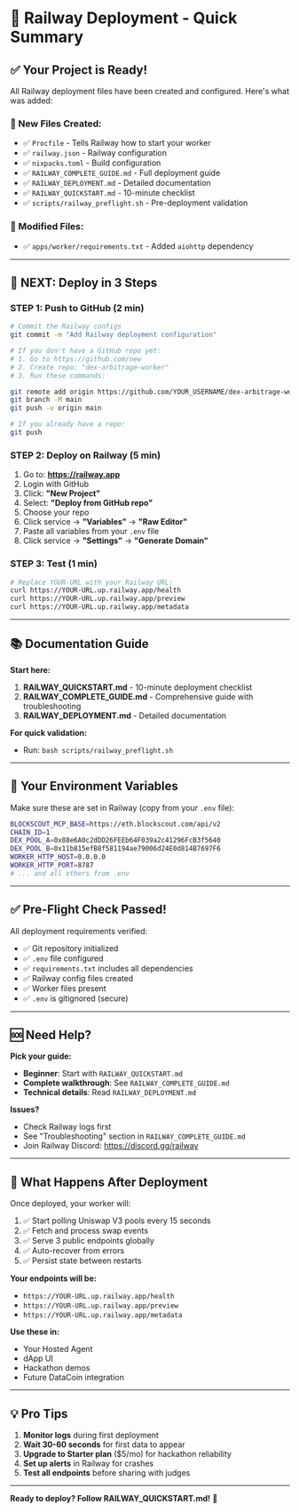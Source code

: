 # 🚂 Railway Deployment - Quick Summary

## ✅ Your Project is Ready!

All Railway deployment files have been created and configured. Here's what was added:

### 📁 New Files Created:
- ✅ `Procfile` - Tells Railway how to start your worker
- ✅ `railway.json` - Railway configuration
- ✅ `nixpacks.toml` - Build configuration
- ✅ `RAILWAY_COMPLETE_GUIDE.md` - Full deployment guide
- ✅ `RAILWAY_DEPLOYMENT.md` - Detailed documentation
- ✅ `RAILWAY_QUICKSTART.md` - 10-minute checklist
- ✅ `scripts/railway_preflight.sh` - Pre-deployment validation

### 🔧 Modified Files:
- ✅ `apps/worker/requirements.txt` - Added `aiohttp` dependency

---

## 🚀 NEXT: Deploy in 3 Steps

### **STEP 1: Push to GitHub** (2 min)

```bash
# Commit the Railway configs
git commit -m "Add Railway deployment configuration"

# If you don't have a GitHub repo yet:
# 1. Go to https://github.com/new
# 2. Create repo: "dex-arbitrage-worker"
# 3. Run these commands:

git remote add origin https://github.com/YOUR_USERNAME/dex-arbitrage-worker.git
git branch -M main
git push -u origin main

# If you already have a repo:
git push
```

### **STEP 2: Deploy on Railway** (5 min)

1. Go to: **https://railway.app**
2. Login with GitHub
3. Click: **"New Project"**
4. Select: **"Deploy from GitHub repo"**
5. Choose your repo
6. Click service → **"Variables"** → **"Raw Editor"**
7. Paste all variables from your `.env` file
8. Click service → **"Settings"** → **"Generate Domain"**

### **STEP 3: Test** (1 min)

```bash
# Replace YOUR-URL with your Railway URL:
curl https://YOUR-URL.up.railway.app/health
curl https://YOUR-URL.up.railway.app/preview
curl https://YOUR-URL.up.railway.app/metadata
```

---

## 📚 Documentation Guide

**Start here:**
1. **RAILWAY_QUICKSTART.md** - 10-minute deployment checklist
2. **RAILWAY_COMPLETE_GUIDE.md** - Comprehensive guide with troubleshooting
3. **RAILWAY_DEPLOYMENT.md** - Detailed documentation

**For quick validation:**
- Run: `bash scripts/railway_preflight.sh`

---

## 🎯 Your Environment Variables

Make sure these are set in Railway (copy from your `.env` file):

```bash
BLOCKSCOUT_MCP_BASE=https://eth.blockscout.com/api/v2
CHAIN_ID=1
DEX_POOL_A=0x88e6A0c2dDD26FEEb64F039a2c41296FcB3f5640
DEX_POOL_B=0x11b815efB8f581194ae79006d24E0d814B7697F6
WORKER_HTTP_HOST=0.0.0.0
WORKER_HTTP_PORT=8787
# ... and all others from .env
```

---

## ✅ Pre-Flight Check Passed!

All deployment requirements verified:
- ✅ Git repository initialized
- ✅ `.env` file configured
- ✅ `requirements.txt` includes all dependencies
- ✅ Railway config files created
- ✅ Worker files present
- ✅ `.env` is gitignored (secure)

---

## 🆘 Need Help?

**Pick your guide:**
- **Beginner**: Start with `RAILWAY_QUICKSTART.md`
- **Complete walkthrough**: See `RAILWAY_COMPLETE_GUIDE.md`
- **Technical details**: Read `RAILWAY_DEPLOYMENT.md`

**Issues?**
- Check Railway logs first
- See "Troubleshooting" section in `RAILWAY_COMPLETE_GUIDE.md`
- Join Railway Discord: https://discord.gg/railway

---

## 🎉 What Happens After Deployment

Once deployed, your worker will:
1. ✅ Start polling Uniswap V3 pools every 15 seconds
2. ✅ Fetch and process swap events
3. ✅ Serve 3 public endpoints globally
4. ✅ Auto-recover from errors
5. ✅ Persist state between restarts

**Your endpoints will be:**
- `https://YOUR-URL.up.railway.app/health`
- `https://YOUR-URL.up.railway.app/preview`
- `https://YOUR-URL.up.railway.app/metadata`

**Use these in:**
- Your Hosted Agent
- dApp UI
- Hackathon demos
- Future DataCoin integration

---

## 💡 Pro Tips

1. **Monitor logs** during first deployment
2. **Wait 30-60 seconds** for first data to appear
3. **Upgrade to Starter plan** ($5/mo) for hackathon reliability
4. **Set up alerts** in Railway for crashes
5. **Test all endpoints** before sharing with judges

---

**Ready to deploy? Follow RAILWAY_QUICKSTART.md!** 🚀
